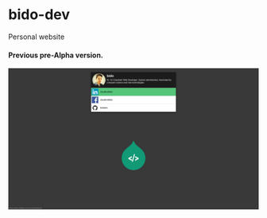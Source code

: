 # bido-dev
Personal website


#### Previous  pre-Alpha version.
[![alt text](./static/img/previous.png)](http://bido.dev)


